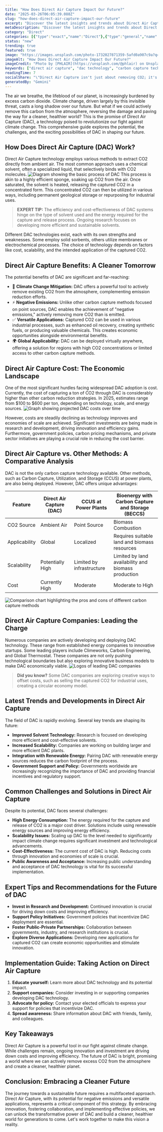 ```yaml
---
title: "How Does Direct Air Capture Impact Our Future?"
date: "2025-03-26T06:05:39.088Z"
slug: "how-does-direct-air-capture-impact-our-future"
excerpt: "Discover the latest insights and trends about Direct Air Capture. This comprehensive guide covers everything you need to know about Direct Air Capture in 2025."
metaDescription: "Discover the latest insights and trends about Direct Air Capture. This comprehensive guide covers everything you need to know about Direct Air Capture in 2..."
category: "Direct"
categories: [{"type":"exact","name":"Direct"},{"type":"general","name":"Environmental Science"},{"type":"medium","name":"Climate Change Mitigation"},{"type":"specific","name":"Carbon Capture"},{"type":"niche","name":"Mineral Carbonation"}]
status: "new"
trending: true
featured: true
image: "https://images.unsplash.com/photo-1732027871359-5afd0a907c9a?q=85&w=1200&fit=max&fm=webp&auto=compress"
imageAlt: "How Does Direct Air Capture Impact Our Future?"
imageCredit: "Photo by [PHLAIR](https://unsplash.com/@phlair) on Unsplash"
keywords: ["direct air capture", "dac technology", "carbon capture technology", "direct air capture cost", "buy direct air capture", "direct air capture companies", "how does direct air capture work", "direct air capture benefits", "direct air capture vs. other methods", "investing in direct air capture"]
readingTime: 7
socialShare: "\"Direct Air Capture isn't just about removing CO2; it's about creating a circular economy where captured carbon becomes a valuable resource, transforming the fight against climate change.\""
generatedBy: "Gemini"
---
```




The air we breathe, the lifeblood of our planet, is increasingly burdened by excess carbon dioxide.  Climate change, driven largely by this invisible threat, casts a long shadow over our future. But what if we could actively remove this carbon from the atmosphere, reversing the damage and paving the way for a cleaner, healthier world?  This is the promise of Direct Air Capture (DAC), a technology poised to revolutionize our fight against climate change. This comprehensive guide explores the potential, the challenges, and the exciting possibilities of DAC in shaping our future.

## How Does Direct Air Capture (DAC) Work?

Direct Air Capture technology employs various methods to extract CO2 directly from ambient air.  The most common approach uses a chemical solvent, often a specialized liquid, that selectively binds with CO2 molecules.  ![Diagram showing the basic process of DAC](https://images.unsplash.com/photo-1732027871359-5afd0a907c9a?q=85&w=1200&fit=max&fm=webp&auto=compress) This process is akin to a highly efficient sponge, soaking up CO2 from the air.  Once saturated, the solvent is heated, releasing the captured CO2 in a concentrated form. This concentrated CO2 can then be utilized in various ways, including permanent geological storage or repurposing for industrial uses.

> **EXPERT TIP:** The efficiency and cost-effectiveness of DAC systems hinge on the type of solvent used and the energy required for the capture and release process.  Ongoing research focuses on developing more efficient and sustainable solvents.

Different DAC technologies exist, each with its own strengths and weaknesses.  Some employ solid sorbents, others utilize membranes or electrochemical processes.  The choice of technology depends on factors like cost, scalability, and the intended application of the captured CO2.

## Direct Air Capture Benefits: A Cleaner Tomorrow

The potential benefits of DAC are significant and far-reaching:

* 🔑 **Climate Change Mitigation:** DAC offers a powerful tool to actively remove existing CO2 from the atmosphere, complementing emission reduction efforts.
* ⚡ **Negative Emissions:**  Unlike other carbon capture methods focused on point sources, DAC enables the achievement of "negative emissions," actively removing more CO2 than is emitted.
* ✅ **Versatile Applications:** Captured CO2 can be used in various industrial processes, such as enhanced oil recovery, creating synthetic fuels, or producing valuable chemicals.  This creates economic opportunities alongside environmental benefits.
* 🌍 **Global Applicability:** DAC can be deployed virtually anywhere, offering a solution for regions with high CO2 concentrations or limited access to other carbon capture methods.

## Direct Air Capture Cost: The Economic Landscape

One of the most significant hurdles facing widespread DAC adoption is cost.  Currently, the cost of capturing a ton of CO2 through DAC is considerably higher than other carbon reduction strategies.  In 2025, estimates range from $100 to $600 per ton, depending on technology, scale, and energy sources. ![Graph showing projected DAC costs over time](https://images.unsplash.com/photo-1732028316692-35fcf72eb551?q=85&w=1200&fit=max&fm=webp&auto=compress)

However, costs are steadily declining as technology improves and economies of scale are achieved.  Significant investments are being made in research and development, driving innovation and efficiency gains.  Furthermore, government policies, carbon pricing mechanisms, and private sector initiatives are playing a crucial role in reducing the cost barrier.

## Direct Air Capture vs. Other Methods: A Comparative Analysis

DAC is not the only carbon capture technology available.  Other methods, such as Carbon Capture, Utilization, and Storage (CCUS) at power plants, are also being deployed.  However, DAC offers unique advantages:

| Feature          | Direct Air Capture (DAC) | CCUS at Power Plants | Bioenergy with Carbon Capture and Storage (BECCS) |
|-----------------|--------------------------|-----------------------|---------------------------------------------|
| CO2 Source       | Ambient Air              | Point Source           | Biomass Combustion                             |
| Applicability    | Global                   | Localized              | Requires suitable land and biomass resources   |
| Scalability      | Potentially High          | Limited by infrastructure | Limited by land availability and biomass production |
| Cost             | Currently High             | Moderate                | Moderate to High                               |

![Comparison chart highlighting the pros and cons of different carbon capture methods](https://images.unsplash.com/photo-1732030237170-98d3c89a44d4?q=85&w=1200&fit=max&fm=webp&auto=compress)

## Direct Air Capture Companies: Leading the Charge

Numerous companies are actively developing and deploying DAC technology.  These range from established energy companies to innovative startups.  Some leading players include Climeworks, Carbon Engineering, and Global Thermostat.  These companies are not only pushing technological boundaries but also exploring innovative business models to make DAC economically viable.  ![Logos of leading DAC companies](https://images.unsplash.com/photo-1732027867547-ed0e58ee4650?q=85&w=1200&fit=max&fm=webp&auto=compress)

> **Did you know?**  Some DAC companies are exploring creative ways to offset costs, such as selling the captured CO2 for industrial uses, creating a circular economy model.

## Latest Trends and Developments in Direct Air Capture

The field of DAC is rapidly evolving.  Several key trends are shaping its future:

* **Improved Solvent Technology:** Research is focused on developing more efficient and cost-effective solvents.
* **Increased Scalability:**  Companies are working on building larger and more efficient DAC plants.
* **Integration with Renewable Energy:**  Pairing DAC with renewable energy sources reduces the carbon footprint of the process.
* **Government Support and Policy:**  Governments worldwide are increasingly recognizing the importance of DAC and providing financial incentives and regulatory support.

## Common Challenges and Solutions in Direct Air Capture

Despite its potential, DAC faces several challenges:

* **High Energy Consumption:**  The energy required for the capture and release of CO2 is a major cost driver.  Solutions include using renewable energy sources and improving energy efficiency.
* **Scalability Issues:**  Scaling up DAC to the level needed to significantly impact climate change requires significant investment and technological advancements.
* **Cost-Effectiveness:**  The current cost of DAC is high.  Reducing costs through innovation and economies of scale is crucial.
* **Public Awareness and Acceptance:**  Increasing public understanding and acceptance of DAC technology is vital for its successful implementation.

## Expert Tips and Recommendations for the Future of DAC

* **Invest in Research and Development:** Continued innovation is crucial for driving down costs and improving efficiency.
* **Support Policy Initiatives:**  Government policies that incentivize DAC deployment are essential.
* **Foster Public-Private Partnerships:** Collaboration between governments, industry, and research institutions is crucial.
* **Explore Diverse Applications:**  Developing new applications for captured CO2 can create economic opportunities and stimulate innovation.

## Implementation Guide:  Taking Action on Direct Air Capture

1. **Educate yourself:**  Learn more about DAC technology and its potential impact.
2. **Support companies:**  Consider investing in or supporting companies developing DAC technology.
3. **Advocate for policy:**  Contact your elected officials to express your support for policies that incentivize DAC.
4. **Spread awareness:**  Share information about DAC with friends, family, and colleagues.

## Key Takeaways

Direct Air Capture is a powerful tool in our fight against climate change. While challenges remain, ongoing innovation and investment are driving down costs and improving efficiency.  The future of DAC is bright, promising a world where we can actively remove excess CO2 from the atmosphere and create a cleaner, healthier planet.

## Conclusion: Embracing a Cleaner Future

The journey towards a sustainable future requires a multifaceted approach.  Direct Air Capture, with its potential for negative emissions and versatile applications, represents a critical component of this strategy.  By embracing innovation, fostering collaboration, and implementing effective policies, we can unlock the transformative power of DAC and build a cleaner, healthier world for generations to come.  Let's work together to make this vision a reality.


